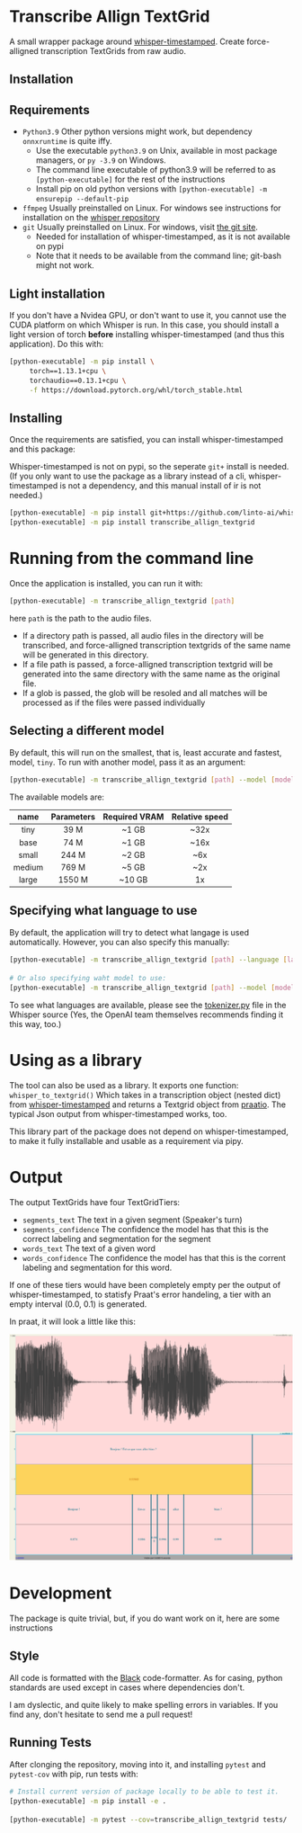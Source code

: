 # Transcribe Allign TextGrid

A small wrapper package around [whisper-timestamped](https://github.com/linto-ai/whisper-timestamped). Create force-alligned transcription TextGrids from raw audio.

## Installation

## Requirements
* `Python3.9` Other python versions might work, but dependency `onnxruntime` is quite iffy.
    * Use the executable `python3.9` on Unix, available in most package managers, or `py -3.9` on Windows.
    * The command line executable of python3.9 will be referred to as `[python-executable]` for the rest of the instructions
    * Install pip on old python versions with `[python-executable] -m ensurepip --default-pip`
* `ffmpeg` Usually preinstalled on Linux. For windows see instructions for installation on the [whisper repository](https://github.com/openai/whisper)
* `git` Usually preinstalled on Linux. For windows, visit [the git site](https://git-scm.com/download/win).
    * Needed for installation of whisper-timestamped, as it is not available on pypi
    * Note that it needs to be available from the command line; git-bash might not work.

## Light installation
If you don't have a Nvidea GPU, or don't want to use it, you cannot use the CUDA platform on which Whisper is run. In this case, you should install a light version of torch **before** installing whisper-timestamped (and thus this application). Do this with:
```bash
[python-executable] -m pip install \
     torch==1.13.1+cpu \
     torchaudio==0.13.1+cpu \
     -f https://download.pytorch.org/whl/torch_stable.html
```

## Installing
Once the requirements are satisfied, you can install whisper-timestamped and this package:

Whisper-timestamped is not on pypi, so the seperate `git+` install is needed. (If you only want to use the package as a library instead of a cli, whisper-timestamped is not a dependency, and this manual install of ir is not needed.)
```bash
[python-executable] -m pip install git+https://github.com/linto-ai/whisper-timestamped
[python-executable] -m pip install transcribe_allign_textgrid
```

# Running from the command line
Once the application is installed, you can run it with:
```bash
[python-executable] -m transcribe_allign_textgrid [path]
```

here `path` is the path to the audio files.
* If a directory path is passed, all audio files in the directory will be transcribed, and force-alligned transcription textgrids of the same name will be generated in this directory.
* If a file path is passed, a force-alligned transcription textgrid will be generated into the same directory with the same name as the original file.
* If a glob is passed, the glob will be resoled and all matches will be processed as if the files were passed individually

## Selecting a different model
By default, this will run on the smallest, that is, least accurate and fastest, model, `tiny`. To run with another model, pass it as an argument:
```bash
[python-executable] -m transcribe_allign_textgrid [path] --model [model]
```

The available models are:

|  name  | Parameters | Required VRAM | Relative speed |
|:------:|:----------:|:-------------:|:--------------:|
|  tiny  |    39 M    |     ~1 GB     |      ~32x      |
|  base  |    74 M    |     ~1 GB     |      ~16x      |
| small  |   244 M    |     ~2 GB     |      ~6x       |
| medium |   769 M    |     ~5 GB     |      ~2x       |
| large  |   1550 M   |    ~10 GB     |       1x       |

## Specifying what language to use
By default, the application will try to detect what langage is used automatically. However, you can also specify this manually:
```bash
[python-executable] -m transcribe_allign_textgrid [path] --language [language]

# Or also specifying waht model to use:
[python-executable] -m transcribe_allign_textgrid [path] --model [model] --language [language]
```

To see what languages are available, please see the [tokenizer.py](https://github.com/openai/whisper/blob/main/whisper/tokenizer.py) file in the Whisper source (Yes, the OpenAI team themselves recommends finding it this way, too.)

# Using as a library
The tool can also be used as a library. It exports one function: `whisper_to_textgrid()` Which takes in a transcription object (nested dict) from [whisper-timestamped](https://github.com/linto-ai/whisper-timestamped) and returns a Textgrid object from [praatio](https://github.com/timmahrt/praatIO). The typical Json output from whisper-timestamped works, too.

This library part of the package does not depend on whisper-timestamped, to make it fully installable and usable as a requirement via pipy.

# Output
The output TextGrids have four TextGridTiers:
* `segments_text` The text in a given segment (Speaker's turn)
* `segments_confidence` The confidence the model has that this is the correct labeling and segmentation for the segment
* `words_text` The text of a given word
* `words_confidence` The confidence the model has that this is the corrent labeling and segmentation for this word.

If one of these tiers would have been completely empty per the output of whisper-timestamped, to statisfy Praat's error handeling, a tier with an empty interval (0.0, 0.1) is generated.

In praat, it will look a little like this:
<p allign="center">
  <img src=".assets/sample_output.png" />
</p>

# Development
The package is quite trivial, but, if you do want work on it, here are some instructions


## Style
All code is formatted with the [Black](https://github.com/psf/black) code-formatter. As for casing, python standards are used except in cases where dependencies don't.

I am dyslectic, and quite likely to make spelling errors in variables. If you find any, don't hesitate to send me a pull request!

## Running Tests
After clonging the repository, moving into it, and installing `pytest` and `pytest-cov` with pip, run tests with:
```bash
# Install current version of package locally to be able to test it.
[python-executable] -m pip install -e .

[python-executable] -m pytest --cov=transcribe_allign_textgrid tests/
```

